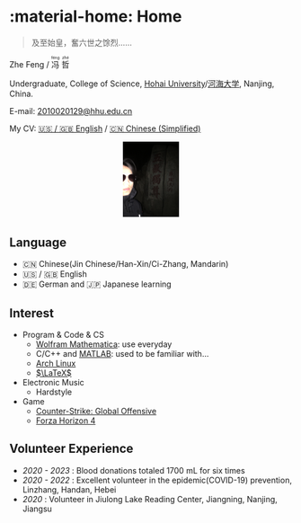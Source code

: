 # :material-home: Home

> 及至始皇，奮六世之馀烈……

Zhe Feng / <ruby>冯<rt>féng</rt></ruby> <ruby>哲<rt>zhé</rt></ruby>

Undergraduate, College of Science, [Hohai University](https://en.hhu.edu.cn/)/[河海大学](https://hhu.edu.cn/), Nanjing, China.

E-mail: [2010020129@hhu.edu.cn](mailto:2010020129@hhu.edu.cn)

My CV: [🇺🇸 / 🇬🇧 English](https://github.com/ph3n92h3/ph3n92h3.github.io/blob/main/CV-PS/CV_en.tex) / [🇨🇳 Chinese (Simplified)](https://github.com/ph3n92h3/ph3n92h3.github.io/blob/main/CV-PS/CV_zh.tex)

<div align=center> <img src="/images/avatar.jpg" width = 20%/> </div>

## Language

- 🇨🇳 Chinese(Jin Chinese/Han-Xin/Ci-Zhang, Mandarin)
- 🇺🇸 / 🇬🇧 English
- 🇩🇪 German and 🇯🇵 Japanese learning

## Interest

- Program & Code & CS
    - [Wolfram Mathematica](https://www.wolfram.com/mathematica/): use everyday
    - C/C++ and [MATLAB](http://www.matlab.com/): used to be familiar with...
    - [Arch Linux](https://archlinux.org/)
    - [$\LaTeX$](https://www.latex-project.org)
- Electronic Music
    - Hardstyle
- Game
    - [Counter-Strike: Global Offensive](https://www.counter-strike.net/)
    - [Forza Horizon 4](https://forza.net/horizon/)

## Volunteer Experience

- *2020 - 2023* : Blood donations totaled 1700 mL for six times
- *2020 - 2022* : Excellent volunteer in the epidemic(COVID-19) prevention, Linzhang, Handan, Hebei
- *2020* : Volunteer in Jiulong Lake Reading Center, Jiangning, Nanjing, Jiangsu
